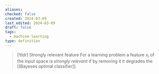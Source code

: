 ```yaml
---
aliases: 
checked: false
created: 2024-03-09
last_edited: 2024-03-09
draft: false
tags:
  - machine-learning
type: definition
---
```

>[!tldr] Strongly relevant feature
>For a learning problem a feature $x_i$ of the input space is *strongly relevant* if by removing it it degrades the [[Bayeses optimal classifier]].


